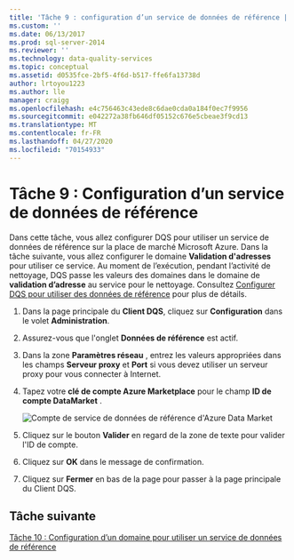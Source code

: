 ```yaml
---
title: 'Tâche 9 : configuration d’un service de données de référence | Microsoft Docs'
ms.custom: ''
ms.date: 06/13/2017
ms.prod: sql-server-2014
ms.reviewer: ''
ms.technology: data-quality-services
ms.topic: conceptual
ms.assetid: d0535fce-2bf5-4f6d-b517-ffe6fa13738d
author: lrtoyou1223
ms.author: lle
manager: craigg
ms.openlocfilehash: e4c756463c43ede8c6dae0cda0a184f0ec7f9956
ms.sourcegitcommit: e042272a38fb646df05152c676e5cbeae3f9cd13
ms.translationtype: MT
ms.contentlocale: fr-FR
ms.lasthandoff: 04/27/2020
ms.locfileid: "70154933"
---
```

# <a name="task-9-configuring-a-reference-data-service"></a>Tâche 9 : Configuration d’un service de données de référence
  Dans cette tâche, vous allez configurer DQS pour utiliser un service de données de référence sur la place de marché Microsoft Azure. Dans la tâche suivante, vous allez configurer le domaine **Validation d'adresses** pour utiliser ce service. Au moment de l’exécution, pendant l’activité de nettoyage, DQS passe les valeurs des domaines dans le domaine de **validation d’adresse** au service pour le nettoyage. Consultez [Configurer DQS pour utiliser des données de référence](https://msdn.microsoft.com/library/hh213070.aspx) pour plus de détails.  
  
1.  Dans la page principale du **Client DQS**, cliquez sur **Configuration** dans le volet **Administration**.  
  
2.  Assurez-vous que l'onglet **Données de référence** est actif.  
  
3.  Dans la zone **Paramètres réseau** , entrez les valeurs appropriées dans les champs **Serveur proxy** et **Port** si vous devez utiliser un serveur proxy pour vous connecter à Internet.  
  
4.  Tapez votre **clé de compte Azure Marketplace** pour le champ **ID de compte DataMarket** .  
  
     ![Compte de service de données de référence d'Azure Data Market](../../2014/tutorials/media/et-configuringareferencedataservice.jpg "Compte de service de données de référence d'Azure Data Market")  
  
5.  Cliquez sur le bouton **Valider** en regard de la zone de texte pour valider l'ID de compte.  
  
6.  Cliquez sur **OK** dans le message de confirmation.  
  
7.  Cliquez sur **Fermer** en bas de la page pour passer à la page principale du Client DQS.  
  
## <a name="next-task"></a>Tâche suivante  
 [Tâche 10 : Configuration d’un domaine pour utiliser un service de données de référence](../../2014/tutorials/task-10-configuring-composite-domain-to-use-reference-data-service.md)  
  
  
